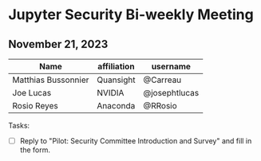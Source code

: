 # Jupyter Security Bi-weekly Meeting

## November 21, 2023

| Name               | affiliation| username     |
| -------------------| -----------|--------------|
| Matthias Bussonnier| Quansight  | @Carreau     |
| Joe Lucas          | NVIDIA     | @josephtlucas|
| Rosio Reyes        | Anaconda   | @RRosio      |

Tasks:
  - [ ] Reply to "Pilot: Security Committee Introduction and Survey" and fill in the form.
